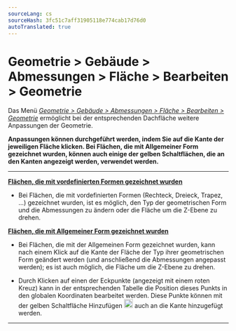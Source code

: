```yaml
---
sourceLang: cs
sourceHash: 3fc51c7aff31905118e774cab17d76d0
autoTranslated: true
---
```


# Geometrie &gt; Gebäude &gt; Abmessungen &gt; Fläche &gt; Bearbeiten &gt; Geometrie

  <p> Das Menü <u><i>Geometrie &gt; Gebäude &gt; Abmessungen &gt; Fläche &gt; Bearbeiten &gt; Geometrie</i></u> ermöglicht bei der entsprechenden Dachfläche weitere Anpassungen der Geometrie.

  <p>
  <b>
  Anpassungen können durchgeführt werden, indem Sie auf die Kante der jeweiligen Fläche klicken. Bei Flächen, die mit Allgemeiner Form gezeichnet wurden, können auch einige der gelben Schaltflächen, die an den Kanten angezeigt werden, verwendet werden.
  </b>
  </p>

  <hr class="main"> <!-- Horizontale Linie als Abschnittstrenner -->

  <p><b><u>Flächen, die mit vordefinierten Formen gezeichnet wurden</u></b></p>
  
  <ul>
  <li>
  <p>
  Bei Flächen, die mit vordefinierten Formen (Rechteck, Dreieck, Trapez, ...) gezeichnet wurden, ist es möglich, den Typ der geometrischen Form und die Abmessungen zu ändern oder die Fläche um die Z-Ebene zu drehen.
  </p>
  </li>
  </ul>

  <p><b><u>Flächen, die mit Allgemeiner Form gezeichnet wurden</u></b></p>

  <ul>
  <li>
  <p>
  Bei Flächen, die mit der Allgemeinen Form gezeichnet wurden, kann nach einem Klick auf die Kante der Fläche der Typ ihrer geometrischen Form geändert werden (und anschließend die Abmessungen angepasst werden); es ist auch möglich, die Fläche um die Z-Ebene zu drehen.
  </p>
  </li>
  <li>
  <p>
  Durch Klicken auf einen der Eckpunkte (angezeigt mit einem roten Kreuz) kann in der entsprechenden Tabelle die Position dieses Punkts in den globalen Koordinaten bearbeitet werden.
  Diese Punkte können mit der gelben Schaltfläche Hinzufügen 
  <img src="img/AddButtonRound.png" alt="AddButtonRound.png" width="20"> auch an die Kante hinzugefügt werden.

  </ul>

  <hr class="main"> <!-- Horizontale Linie als Abschnittstrenner -->

<!-- product: HiStruct Roofs -->